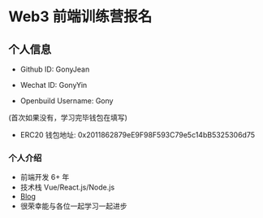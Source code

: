 # Web3 前端训练营报名

## 个人信息

* Github ID: GonyJean

* Wechat ID: GonyYin

* Openbuild Username: Gony

(首次如果没有，学习完毕钱包在填写)

* ERC20 钱包地址: 0x2011862879eE9F98F593C79e5c14bB5325306d75

### 个人介绍

- 前端开发 6+ 年
- 技术栈 Vue/React.js/Node.js
- [Blog](https://gonyjean.github.io/)
- 很荣幸能与各位一起学习一起进步
